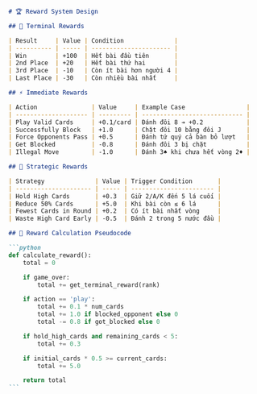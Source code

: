 ````markdown
# 🏆 Reward System Design

## 🏁 Terminal Rewards

| Result     | Value | Condition              |
| ---------- | ----- | ---------------------- |
| Win        | +100  | Hết bài đầu tiên       |
| 2nd Place  | +20   | Hết bài thứ hai        |
| 3rd Place  | -10   | Còn ít bài hơn người 4 |
| Last Place | -30   | Còn nhiều bài nhất     |

## ⚡ Immediate Rewards

| Action               | Value     | Example Case                 |
| -------------------- | --------- | ---------------------------- |
| Play Valid Cards     | +0.1/card | Đánh đôi 8 ➔ +0.2            |
| Successfully Block   | +1.0      | Chặt đôi 10 bằng đôi J       |
| Force Opponents Pass | +0.5      | Đánh tứ quý cả bàn bỏ lượt   |
| Get Blocked          | -0.8      | Đánh đôi 3 bị chặt           |
| Illegal Move         | -1.0      | Đánh 3♠ khi chưa hết vòng 2♦ |

## 🧠 Strategic Rewards

| Strategy              | Value | Trigger Condition       |
| --------------------- | ----- | ----------------------- |
| Hold High Cards       | +0.3  | Giữ 2/A/K đến 5 lá cuối |
| Reduce 50% Cards      | +5.0  | Khi bài còn ≤ 6 lá      |
| Fewest Cards in Round | +0.2  | Có ít bài nhất vòng     |
| Waste High Card Early | -0.5  | Đánh 2 trong 5 nước đầu |

## 🧮 Reward Calculation Pseudocode

```python
def calculate_reward():
    total = 0

    if game_over:
        total += get_terminal_reward(rank)

    if action == 'play':
        total += 0.1 * num_cards
        total += 1.0 if blocked_opponent else 0
        total -= 0.8 if got_blocked else 0

    if hold_high_cards and remaining_cards < 5:
        total += 0.3

    if initial_cards * 0.5 >= current_cards:
        total += 5.0

    return total
```
````

```

```
